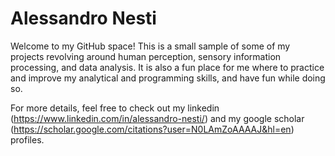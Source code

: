 # Alessandro Nesti
Welcome to my GitHub space! This is a small sample of some of my projects revolving around human perception, sensory information processing, and data analysis.
It is also a fun place for me where to practice and improve my analytical and programming skills, and have fun while doing so.

For more details, feel free to check out my linkedin (https://www.linkedin.com/in/alessandro-nesti/) and my google scholar (https://scholar.google.com/citations?user=N0LAmZoAAAAJ&hl=en) profiles.


